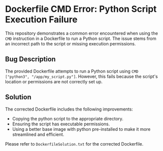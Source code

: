 # Dockerfile CMD Error: Python Script Execution Failure

This repository demonstrates a common error encountered when using the `CMD` instruction in a Dockerfile to run a Python script. The issue stems from an incorrect path to the script or missing execution permissions.

## Bug Description
The provided Dockerfile attempts to run a Python script using `CMD ["python3", "/app/my_script.py"]`. However, this fails because the script's location or permissions are not correctly set up. 

## Solution
The corrected Dockerfile includes the following improvements:
-  Copying the python script to the appropriate directory.
-  Ensuring the script has executable permissions.
-  Using a better base image with python pre-installed to make it more streamlined and efficient. 

Please refer to `DockerfileSolution.txt` for the corrected Dockerfile.
